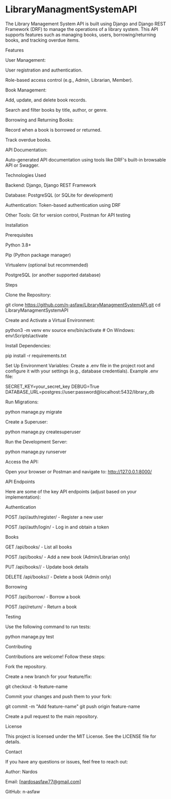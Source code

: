 # LibraryManagmentSystemAPI



The Library Management System API is built using Django and Django REST Framework (DRF) to manage the operations of a library system. This API supports features such as managing books, users, borrowing/returning books, and tracking overdue items.

Features

User Management:

User registration and authentication.

Role-based access control (e.g., Admin, Librarian, Member).

Book Management:

Add, update, and delete book records.

Search and filter books by title, author, or genre.

Borrowing and Returning Books:

Record when a book is borrowed or returned.

Track overdue books.

API Documentation:

Auto-generated API documentation using tools like DRF's built-in browsable API or Swagger.

Technologies Used

Backend: Django, Django REST Framework

Database: PostgreSQL (or SQLite for development)

Authentication: Token-based authentication using DRF

Other Tools: Git for version control, Postman for API testing

Installation

Prerequisites

Python 3.8+

Pip (Python package manager)

Virtualenv (optional but recommended)

PostgreSQL (or another supported database)

Steps

Clone the Repository:

git clone https://github.com/n-asfaw/LibraryManagmentSystemAPI.git
cd LibraryManagmentSystemAPI

Create and Activate a Virtual Environment:

python3 -m venv env
source env/bin/activate  # On Windows: env\Scripts\activate

Install Dependencies:

pip install -r requirements.txt

Set Up Environment Variables:
Create a .env file in the project root and configure it with your settings (e.g., database credentials).
Example .env file:

SECRET_KEY=your_secret_key
DEBUG=True
DATABASE_URL=postgres://user:password@localhost:5432/library_db

Run Migrations:

python manage.py migrate

Create a Superuser:

python manage.py createsuperuser

Run the Development Server:

python manage.py runserver

Access the API:

Open your browser or Postman and navigate to: http://127.0.0.1:8000/

API Endpoints

Here are some of the key API endpoints (adjust based on your implementation):

Authentication

POST /api/auth/register/ - Register a new user

POST /api/auth/login/ - Log in and obtain a token

Books

GET /api/books/ - List all books

POST /api/books/ - Add a new book (Admin/Librarian only)

PUT /api/books/<id>/ - Update book details

DELETE /api/books/<id>/ - Delete a book (Admin only)

Borrowing

POST /api/borrow/ - Borrow a book

POST /api/return/ - Return a book

Testing

Use the following command to run tests:

python manage.py test

Contributing

Contributions are welcome! Follow these steps:

Fork the repository.

Create a new branch for your feature/fix:

git checkout -b feature-name

Commit your changes and push them to your fork:

git commit -m "Add feature-name"
git push origin feature-name

Create a pull request to the main repository.

License

This project is licensed under the MIT License. See the LICENSE file for details.

Contact

If you have any questions or issues, feel free to reach out:

Author: Nardos

Email: [nardosasfaw77@gmail.com]

GitHub: n-asfaw

